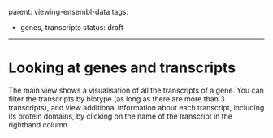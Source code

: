 parent: viewing-ensembl-data
tags:
  - genes, transcripts
status: draft
---

# Looking at genes and transcripts

The main view shows a visualisation of all the transcripts of a gene. You can filter the transcripts by biotype (as long as there are more than 3 transcripts), and view additional information about each transcript, including its protein domains, by clicking on the name of the transcript in the righthand column.
